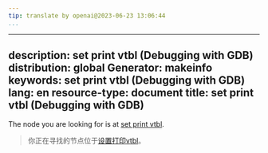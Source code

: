 ```yaml
---
tip: translate by openai@2023-06-23 13:06:44
...
```

---
description: set print vtbl (Debugging with GDB)
distribution: global
Generator: makeinfo
keywords: set print vtbl (Debugging with GDB)
lang: en
resource-type: document
title: set print vtbl (Debugging with GDB)
---

The node you are looking for is at [set print vtbl](Print-Settings.html#set-print-vtbl).

> 你正在寻找的节点位于[设置打印vtbl](Print-Settings.html#set-print-vtbl)。

